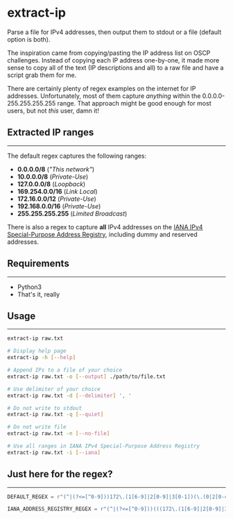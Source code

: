 # extract-ip

Parse a file for IPv4 addresses, then output them to stdout or a file (default option is both).

The inspiration came from copying/pasting the IP address list on OSCP challenges. Instead of copying each IP address one-by-one, it made more sense to copy all of the text (IP descriptions and all) to a raw file and have a script grab them for me.

There are certainly plenty of regex examples on the internet for IP addresses. Unfortunately, most of them capture *anything* within the 0.0.0.0-255.255.255.255 range. That approach might be good enough for most users, but not *this* user, damn it!

## Extracted IP ranges
---
The default regex captures the following ranges:
- **0.0.0.0/8** (*"This network"*)
- **10.0.0.0/8** (*Private-Use*)
- **127.0.0.0/8** (*Loopback*)
- **169.254.0.0/16** (*Link Local*)
- **172.16.0.0/12** (*Private-Use*)
- **192.168.0.0/16** (*Private-Use*)
- **255.255.255.255** (*Limited Broadcast*)

There is also a regex to capture **all** IPv4 addresses on the [IANA IPv4 Special-Purpose Address Registry](https://www.iana.org/assignments/iana-ipv4-special-registry/iana-ipv4-special-registry.xhtml), including dummy and reserved addresses.

## Requirements
---
- Python3
- That's it, really

## Usage
---
```bash
extract-ip raw.txt

# Display help page
extract-ip -h [--help]

# Append IPs to a file of your choice
extract-ip raw.txt -o [--output] ./path/to/file.txt

# Use delimiter of your choice
extract-ip raw.txt -d [--delimiter] ', '

# Do not write to stdout
extract-ip raw.txt -q [--quiet]

# Do not write file
extract-ip raw.txt -n [--no-file]

# Use all ranges in IANA IPv4 Special-Purpose Address Registry
extract-ip raw.txt -i [--iana]
```

## Just here for the regex?
---
```python
DEFAULT_REGEX = r"(^|(?<=[^0-9]))172\.(1[6-9]|2[0-9]|3[0-1])(\.(0|2[0-4][0-9]|25[0-5]|1?[0-9]?[0-9])){2}|(169\.254|192\.168)(\.(0|2[0-4][0-9]|25[0-5]|1?[0-9]?[0-9])){2}|(0|10|127)(\.(0|2[0-4][0-9]|25[0-5]|1?[0-9]?[0-9])){3}($|(?![0-9]))"

IANA_ADDRESS_REGISTRY_REGEX = r"(^|(?<=[^0-9]))(((172\.(1[6-9]|2[0-9]|3[0-1])|198\.1[8-9]|100\.(6[4-9]|[7-9][0-9]|1[0-1][0-9]|12[0-7]))(\.(0|2[0-4][0-9]|25[0-5]|1?[0-9]?[0-9])){2})|(198\.51\.100|203\.0\.113|192\.(0\.0|0\.2|31\.196|52\.193|88\.99|175\.48))(\.(0|2[0-4][0-9]|25[0-5]|1?[0-9]?[0-9]))|((192\.168|169\.254)(\.(0|2[0-4][0-9]|25[0-5]|1?[0-9]?[0-9])){2})|(192\.(0\.0|0\.2|31\.196|52\.193|88\.99|175\.48))(\.(0|2[0-4][0-9]|25[0-5]|1?[0-9]?[0-9]))|(0|10|127|24[0-9]|25[0-5])(\.(0|2[0-4][0-9]|25[0-5]|1?[0-9]?[0-9])){3})($|(?![0-9]))"
```